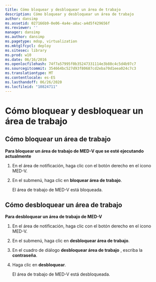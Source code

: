 ```yaml
---
title: Cómo bloquear y desbloquear un área de trabajo
description: Cómo bloquear y desbloquear un área de trabajo
author: dansimp
ms.assetid: 027166b9-0e06-4a4e-a8ac-a4d5f429656f
ms.reviewer: ''
manager: dansimp
ms.author: dansimp
ms.pagetype: mdop, virtualization
ms.mktglfcycl: deploy
ms.sitesec: library
ms.prod: w10
ms.date: 06/16/2016
ms.openlocfilehash: 74f7a57995f0b35247331114e3b88c4c5d4b97c7
ms.sourcegitcommit: 354664bc527d93f80687cd2eba70d1eea024c7c3
ms.translationtype: MT
ms.contentlocale: es-ES
ms.lasthandoff: 06/26/2020
ms.locfileid: "10824711"
---
```

# Cómo bloquear y desbloquear un área de trabajo


## Cómo bloquear un área de trabajo


**Para bloquear un área de trabajo de MED-V que se esté ejecutando actualmente**

1.  En el área de notificación, haga clic con el botón derecho en el icono MED-V.

2.  En el submenú, haga clic en **bloquear área de trabajo**.

    El área de trabajo de MED-V está bloqueada.

## Cómo desbloquear un área de trabajo


**Para desbloquear un área de trabajo de MED-V**

1.  En el área de notificación, haga clic con el botón derecho en el icono MED-V.

2.  En el submenú, haga clic en **desbloquear área de trabajo**.

3.  En el cuadro de diálogo **desbloquear área de trabajo** , escriba la **contraseña**.

4.  Haga clic en **desbloquear**.

    El área de trabajo de MED-V está desbloqueada.

 

 





